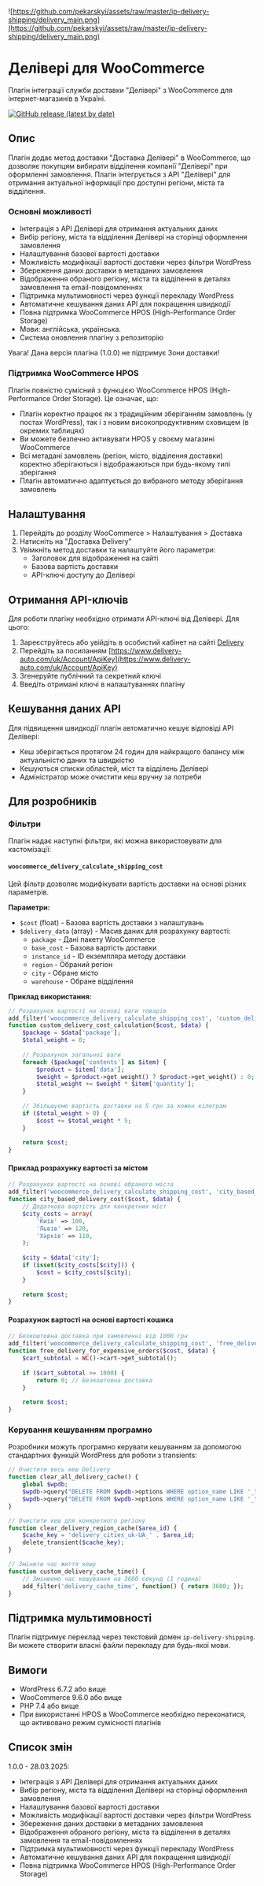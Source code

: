 ![https://github.com/pekarskyi/assets/raw/master/ip-delivery-shipping/delivery_main.png](https://github.com/pekarskyi/assets/raw/master/ip-delivery-shipping/delivery_main.png)

# Делівері для WooCommerce

Плагін інтеграції служби доставки "Делівері" з WooCommerce для інтернет-магазинів в Україні.

[![GitHub release (latest by date)](https://img.shields.io/github/v/release/pekarskyi/ip-delivery-shipping?style=for-the-badge)](https://github.com/pekarskyi/ip-delivery-shipping/releases/)

## Опис

Плагін додає метод доставки "Доставка Делівері" в WooCommerce, що дозволяє покупцям вибирати відділення компанії "Делівері" при оформленні замовлення. Плагін інтегрується з API "Делівері" для отримання актуальної інформації про доступні регіони, міста та відділення.

### Основні можливості

- Інтеграція з API Делівері для отримання актуальних даних
- Вибір регіону, міста та відділення Делівері на сторінці оформлення замовлення
- Налаштування базової вартості доставки
- Можливість модифікації вартості доставки через фільтри WordPress
- Збереження даних доставки в метаданих замовлення
- Відображення обраного регіону, міста та відділення в деталях замовлення та email-повідомленнях
- Підтримка мультимовності через функції перекладу WordPress
- Автоматичне кешування даних API для покращення швидкодії
- Повна підтримка WooCommerce HPOS (High-Performance Order Storage)
- Мови: англійська, українська.
- Система оновлення плагіну з репозиторію

Увага! Дана версія плагіна (1.0.0) не підтримує Зони доставки!

### Підтримка WooCommerce HPOS

Плагін повністю сумісний з функцією WooCommerce HPOS (High-Performance Order Storage). Це означає, що:

- Плагін коректно працює як з традиційним зберіганням замовлень (у постах WordPress), так і з новим високопродуктивним сховищем (в окремих таблицях)
- Ви можете безпечно активувати HPOS у своєму магазині WooCommerce
- Всі метадані замовлень (регіон, місто, відділення доставки) коректно зберігаються і відображаються при будь-якому типі зберігання
- Плагін автоматично адаптується до вибраного методу зберігання замовлень

## Налаштування

1. Перейдіть до розділу WooCommerce > Налаштування > Доставка
2. Натисніть на "Доставка Delivery"
3. Увімкніть метод доставки та налаштуйте його параметри:
   - Заголовок для відображення на сайті
   - Базова вартість доставки
   - API-ключі доступу до Делівері

## Отримання API-ключів

Для роботи плагіну необхідно отримати API-ключі від Делівері. Для цього:

1. Зареєструйтесь або увійдіть в особистий кабінет на сайті [Delivery](https://www.delivery-auto.com/)
2. Перейдіть за посиланням [https://www.delivery-auto.com/uk/Account/ApiKey](https://www.delivery-auto.com/uk/Account/ApiKey)
3. Згенеруйте публічний та секретний ключі
4. Введіть отримані ключі в налаштуваннях плагіну

## Кешування даних API

Для підвищення швидкодії плагін автоматично кешує відповіді API Делівері:

- Кеш зберігається протягом 24 годин для найкращого балансу між актуальністю даних та швидкістю
- Кешуються списки областей, міст та відділень Делівері
- Адміністратор може очистити кеш вручну за потреби

## Для розробників

### Фільтри

Плагін надає наступні фільтри, які можна використовувати для кастомізації:

#### `woocommerce_delivery_calculate_shipping_cost`

Цей фільтр дозволяє модифікувати вартість доставки на основі різних параметрів.

**Параметри:**
- `$cost` (float) - Базова вартість доставки з налаштувань
- `$delivery_data` (array) - Масив даних для розрахунку вартості:
  - `package` - Дані пакету WooCommerce
  - `base_cost` - Базова вартість доставки
  - `instance_id` - ID екземпляра методу доставки
  - `region` - Обраний регіон
  - `city` - Обране місто
  - `warehouse` - Обране відділення

**Приклад використання:**

```php
// Розрахунок вартості на основі ваги товарів
add_filter('woocommerce_delivery_calculate_shipping_cost', 'custom_delivery_cost_calculation', 10, 2);
function custom_delivery_cost_calculation($cost, $data) {
    $package = $data['package'];
    $total_weight = 0;
    
    // Розрахунок загальної ваги
    foreach ($package['contents'] as $item) {
        $product = $item['data'];
        $weight = $product->get_weight() ? $product->get_weight() : 0;
        $total_weight += $weight * $item['quantity'];
    }
    
    // Збільшуємо вартість доставки на 5 грн за кожен кілограм
    if ($total_weight > 0) {
        $cost += $total_weight * 5;
    }
    
    return $cost;
}
```

#### Приклад розрахунку вартості за містом

```php
// Розрахунок вартості на основі обраного міста
add_filter('woocommerce_delivery_calculate_shipping_cost', 'city_based_delivery_cost', 10, 2);
function city_based_delivery_cost($cost, $data) {
    // Додаткова вартість для конкретних міст
    $city_costs = array(
        'Київ' => 100,
        'Львів' => 120,
        'Харків' => 110,
    );
    
    $city = $data['city'];
    if (isset($city_costs[$city])) {
        $cost = $city_costs[$city];
    }
    
    return $cost;
}
```

#### Розрахунок вартості на основі вартості кошика

```php
// Безкоштовна доставка при замовленні від 1000 грн
add_filter('woocommerce_delivery_calculate_shipping_cost', 'free_delivery_for_expensive_orders', 10, 2);
function free_delivery_for_expensive_orders($cost, $data) {
    $cart_subtotal = WC()->cart->get_subtotal();
    
    if ($cart_subtotal >= 1000) {
        return 0; // Безкоштовна доставка
    }
    
    return $cost;
}
```

### Керування кешуванням програмно

Розробники можуть програмно керувати кешуванням за допомогою стандартних функцій WordPress для роботи з transients:

```php
// Очистити весь кеш Delivery
function clear_all_delivery_cache() {
    global $wpdb;
    $wpdb->query("DELETE FROM $wpdb->options WHERE option_name LIKE '_transient_delivery_%'");
    $wpdb->query("DELETE FROM $wpdb->options WHERE option_name LIKE '_transient_timeout_delivery_%'");
}

// Очистити кеш для конкретного регіону
function clear_delivery_region_cache($area_id) {
    $cache_key = 'delivery_cities_uk-UA_' . $area_id;
    delete_transient($cache_key);
}

// Змінити час життя кешу
function custom_delivery_cache_time() {
    // Змінюємо час кешування на 3600 секунд (1 година)
    add_filter('delivery_cache_time', function() { return 3600; });
}
```

## Підтримка мультимовності

Плагін підтримує переклад через текстовий домен `ip-delivery-shipping`. Ви можете створити власні файли перекладу для будь-якої мови.

## Вимоги

- WordPress 6.7.2 або вище
- WooCommerce 9.6.0 або вище
- PHP 7.4 або вище
- При використанні HPOS в WooCommerce необхідно переконатися, що активовано режим сумісності плагінів

## Список змін

1.0.0 - 28.03.2025:

- Інтеграція з API Делівері для отримання актуальних даних
- Вибір регіону, міста та відділення Делівері на сторінці оформлення замовлення
- Налаштування базової вартості доставки
- Можливість модифікації вартості доставки через фільтри WordPress
- Збереження даних доставки в метаданих замовлення
- Відображення обраного регіону, міста та відділення в деталях замовлення та email-повідомленнях
- Підтримка мультимовності через функції перекладу WordPress
- Автоматичне кешування даних API для покращення швидкодії
- Повна підтримка WooCommerce HPOS (High-Performance Order Storage)